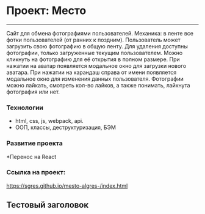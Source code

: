 # Проект: Место
-------
Сайт для обмена фотографиями пользователей.
Механика: в ленте все фотки пользователей (от ранних к поздним). Пользователь может загрузить свою фотографию в общую ленту.
Для удаления доступны фотографии, только загруженные текущим пользователем.
Можно кликнуть на фотографию для её открытия в полном размере.
При нажатии на аватар появляется модальное окно для загрузки нового аватара.
При нажатии на карандаш справа от имени появляется модальное окно для изменения данных пользователя.
Фотографии можно лайкать, смотреть кол-во лайков, а также понимать, лайкнута фотография или нет.

### Технологии
* html, css, js, webpack, api.
* ООП, классы, деструктуризация, БЭМ

### Развитие проекта
*Перенос на React

### Ссылка на проект:
https://sgres.github.io/mesto-algres-/index.html

## Тестовый заголовок